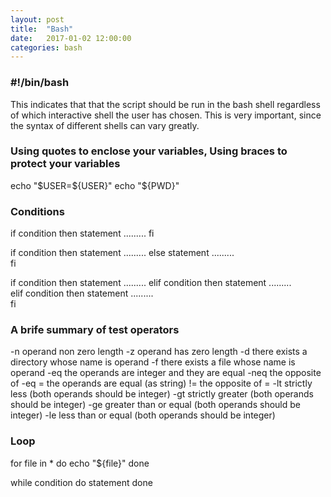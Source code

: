 ```yaml
---
layout: post
title:  "Bash"
date:   2017-01-02 12:00:00
categories: bash
---
```


### #!/bin/bash

This indicates that that the script should be run in the bash shell regardless of which interactive shell the user has chosen. This is very important, since the syntax of different shells can vary greatly.

### Using quotes to enclose your variables, Using braces to protect your variables

echo "\$USER=${USER}"
echo "${PWD}"

### Conditions

if condition
then
    statement
    .........
fi

if condition
then
    statement
    .........
else
    statement
    .........        
fi

if condition
then
    statement
    .........
elif condition
then
    statement
    .........        
elif condition
then
    statement
    .........        
fi

### A brife summary of test operators

-n   operand non zero length
-z   operand has zero length
-d   there exists a directory whose name is operand
-f   there exists a file whose name is operand
-eq  the operands are integer and they are equal
-neq the opposite of -eq
=    the operands are equal (as string)
!=   the opposite of =
-lt  strictly less (both operands should be integer)
-gt  strictly greater (both operands should be integer)
-ge  greater than or equal (both operands should be integer)
-le  less than or equal (both operands should be integer)

### Loop

for file in *
do 
    echo "${file}"
done

while condition
do 
    statement
done









